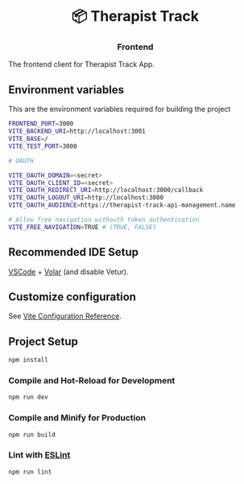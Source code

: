 <h1 align="center">📦 Therapist Track</h1>
<h3 align="center"> Frontend </h3>

The frontend client for Therapist Track App.

## Environment variables
This are the environment variables required for building the project

```sh
FRONTEND_PORT=3000
VITE_BACKEND_URI=http://localhost:3001
VITE_BASE=/
VITE_TEST_PORT=3000

# OAUTH

VITE_OAUTH_DOMAIN=<secret>
VITE_OAUTH_CLIENT_ID=<secret>
VITE_OAUTH_REDIRECT_URI=http://localhost:3000/callback
VITE_OAUTH_LOGOUT_URI=http://localhost:3000
VITE_OAUTH_AUDIENCE=https://therapist-track-api-management.name

# Allow free navigation withouth token authentication
VITE_FREE_NAVIGATION=TRUE # (TRUE, FALSE)
```

## Recommended IDE Setup

[VSCode](https://code.visualstudio.com/) + [Volar](https://marketplace.visualstudio.com/items?itemName=Vue.volar) (and disable Vetur).

## Customize configuration

See [Vite Configuration Reference](https://vitejs.dev/config/).

## Project Setup

```sh
npm install
```

### Compile and Hot-Reload for Development

```sh
npm run dev
```

### Compile and Minify for Production

```sh
npm run build
```

### Lint with [ESLint](https://eslint.org/)

```sh
npm run lint
```